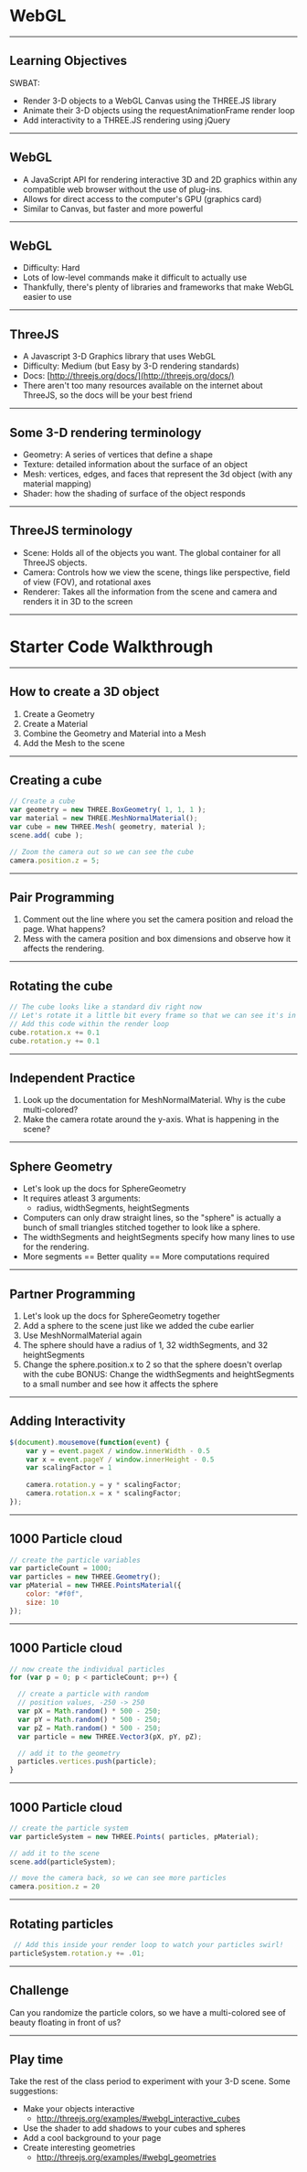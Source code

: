 # WebGL

---

## Learning Objectives

SWBAT:

- Render 3-D objects to a WebGL Canvas using the THREE.JS library
- Animate their 3-D objects using the requestAnimationFrame render loop
- Add interactivity to a THREE.JS rendering using jQuery

---

## WebGL

- A JavaScript API for rendering interactive 3D and 2D graphics within any compatible web browser without the use of plug-ins.
- Allows for direct access to the computer's GPU (graphics card)
- Similar to Canvas, but faster and more powerful

---

## WebGL

- Difficulty: Hard
- Lots of low-level commands make it difficult to actually use
- Thankfully, there's plenty of libraries and frameworks that make WebGL easier to use

---

## ThreeJS

- A Javascript 3-D Graphics library that uses WebGL
- Difficulty: Medium (but Easy by 3-D rendering standards)
- Docs: [http://threejs.org/docs/](http://threejs.org/docs/)
- There aren't too many resources available on the internet about ThreeJS, so the docs will be your best friend

---

## Some 3-D rendering terminology

- Geometry: A series of vertices that define a shape
- Texture: detailed information about the surface of an object
- Mesh: vertices, edges, and faces that represent the 3d object (with any material mapping)
- Shader: how the shading of surface of the object responds

---

## ThreeJS terminology

- Scene: Holds all of the objects you want. The global container for all ThreeJS objects.
- Camera: Controls how we view the scene, things like perspective, field of view (FOV), and rotational axes
- Renderer: Takes all the information from the scene and camera and renders it in 3D to the screen

---

# Starter Code Walkthrough

---

## How to create a 3D object

1. Create a Geometry
2. Create a Material
3. Combine the Geometry and Material into a Mesh
4. Add the Mesh to the scene

---

## Creating a cube

```js
// Create a cube
var geometry = new THREE.BoxGeometry( 1, 1, 1 );
var material = new THREE.MeshNormalMaterial();
var cube = new THREE.Mesh( geometry, material );
scene.add( cube );

// Zoom the camera out so we can see the cube
camera.position.z = 5;
```

---

## Pair Programming

1. Comment out the line where you set the camera position and reload the page. What happens?
2. Mess with the camera position and box dimensions and observe how it affects the rendering. 

---

## Rotating the cube

```js
// The cube looks like a standard div right now
// Let's rotate it a little bit every frame so that we can see it's in 3D
// Add this code within the render loop
cube.rotation.x += 0.1
cube.rotation.y += 0.1
```

---

## Independent Practice

1. Look up the documentation for MeshNormalMaterial. Why is the cube multi-colored?
2. Make the camera rotate around the y-axis. What is happening in the scene?

---

## Sphere Geometry

- Let's look up the docs for SphereGeometry
- It requires atleast 3 arguments:
  - radius, widthSegments, heightSegments
- Computers can only draw straight lines, so the "sphere" is actually a bunch of small triangles stitched together to look like a sphere. 
- The widthSegments and heightSegments specify how many lines to use for the rendering. 
- More segments == Better quality == More computations required

---

## Partner Programming

1. Let's look up the docs for SphereGeometry together
2. Add a sphere to the scene just like we added the cube earlier
3. Use MeshNormalMaterial again
4. The sphere should have a radius of 1, 32 widthSegments, and 32 heightSegments
5. Change the sphere.position.x to 2 so that the sphere doesn't overlap with the cube
BONUS: Change the widthSegments and heightSegments to a small number and see how it affects the sphere

---

## Adding Interactivity

```js
$(document).mousemove(function(event) {
    var y = event.pageX / window.innerWidth - 0.5
    var x = event.pageY / window.innerHeight - 0.5
    var scalingFactor = 1
    
    camera.rotation.y = y * scalingFactor;
    camera.rotation.x = x * scalingFactor;
});
```

---

## 1000 Particle cloud

```js
// create the particle variables
var particleCount = 1000;
var particles = new THREE.Geometry();
var pMaterial = new THREE.PointsMaterial({
	color: "#f0f",
	size: 10
});
```

---

## 1000 Particle cloud

```js
// now create the individual particles
for (var p = 0; p < particleCount; p++) {

  // create a particle with random
  // position values, -250 -> 250
  var pX = Math.random() * 500 - 250;
  var pY = Math.random() * 500 - 250;
  var pZ = Math.random() * 500 - 250;
  var particle = new THREE.Vector3(pX, pY, pZ);

  // add it to the geometry
  particles.vertices.push(particle);
}
```

---

## 1000 Particle cloud

```js
// create the particle system
var particleSystem = new THREE.Points( particles, pMaterial);

// add it to the scene
scene.add(particleSystem);

// move the camera back, so we can see more particles
camera.position.z = 20
```

---

## Rotating particles

```js
 // Add this inside your render loop to watch your particles swirl!
particleSystem.rotation.y += .01;
```

---

## Challenge

Can you randomize the particle colors, so we have a multi-colored see of beauty floating in front of us?

---

## Play time

Take the rest of the class period to experiment with your 3-D scene. Some suggestions:

- Make your objects interactive
	- http://threejs.org/examples/#webgl_interactive_cubes
- Use the shader to add shadows to your cubes and spheres
- Add a cool background to your page
- Create interesting geometries
	- http://threejs.org/examples/#webgl_geometries




